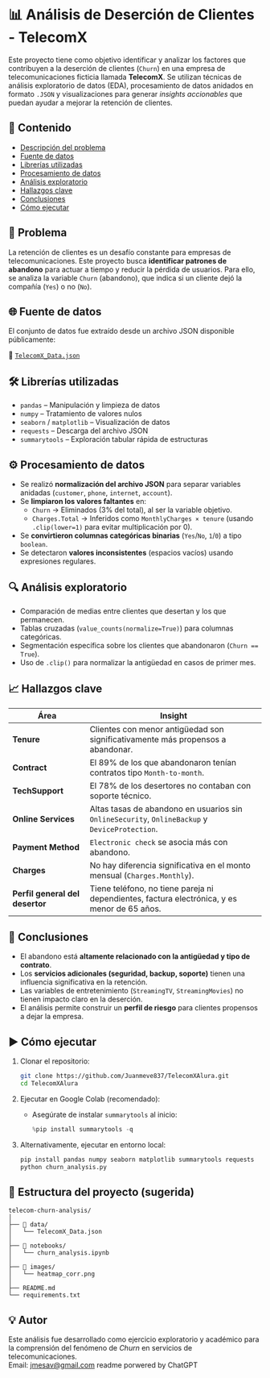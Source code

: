 
# 📊 Análisis de Deserción de Clientes - TelecomX

Este proyecto tiene como objetivo identificar y analizar los factores que contribuyen a la deserción de clientes (`Churn`) en una empresa de telecomunicaciones ficticia llamada **TelecomX**. Se utilizan técnicas de análisis exploratorio de datos (EDA), procesamiento de datos anidados en formato `.JSON` y visualizaciones para generar *insights accionables* que puedan ayudar a mejorar la retención de clientes.

## 🧾 Contenido

- [Descripción del problema](#problema)
- [Fuente de datos](#fuente-de-datos)
- [Librerías utilizadas](#librerías-utilizadas)
- [Procesamiento de datos](#procesamiento-de-datos)
- [Análisis exploratorio](#análisis-exploratorio)
- [Hallazgos clave](#hallazgos-clave)
- [Conclusiones](#conclusiones)
- [Cómo ejecutar](#cómo-ejecutar)

## 📌 Problema

La retención de clientes es un desafío constante para empresas de telecomunicaciones. Este proyecto busca **identificar patrones de abandono** para actuar a tiempo y reducir la pérdida de usuarios. Para ello, se analiza la variable `Churn` (abandono), que indica si un cliente dejó la compañía (`Yes`) o no (`No`).

## 🌐 Fuente de datos

El conjunto de datos fue extraído desde un archivo JSON disponible públicamente:

📄 [`TelecomX_Data.json`](https://raw.githubusercontent.com/alura-cursos/challenge2-data-science-LATAM/main/TelecomX_Data.json)

## 🛠️ Librerías utilizadas

- `pandas` – Manipulación y limpieza de datos
- `numpy` – Tratamiento de valores nulos
- `seaborn` / `matplotlib` – Visualización de datos
- `requests` – Descarga del archivo JSON
- `summarytools` – Exploración tabular rápida de estructuras

## ⚙️ Procesamiento de datos

- Se realizó **normalización del archivo JSON** para separar variables anidadas (`customer`, `phone`, `internet`, `account`).
- Se **limpiaron los valores faltantes** en:
  - `Churn` → Eliminados (3% del total), al ser la variable objetivo.
  - `Charges.Total` → Inferidos como `MonthlyCharges × tenure` (usando `.clip(lower=1)` para evitar multiplicación por 0).
- Se **convirtieron columnas categóricas binarias** (`Yes`/`No`, `1`/`0`) a tipo `boolean`.
- Se detectaron **valores inconsistentes** (espacios vacíos) usando expresiones regulares.

## 🔍 Análisis exploratorio

- Comparación de medias entre clientes que desertan y los que permanecen.
- Tablas cruzadas (`value_counts(normalize=True)`) para columnas categóricas.
- Segmentación específica sobre los clientes que abandonaron (`Churn == True`).
- Uso de `.clip()` para normalizar la antigüedad en casos de primer mes.

## 📈 Hallazgos clave

| Área                   | Insight |
|------------------------|---------|
| **Tenure**             | Clientes con menor antigüedad son significativamente más propensos a abandonar. |
| **Contract**           | El 89% de los que abandonaron tenían contratos tipo `Month-to-month`. |
| **TechSupport**        | El 78% de los desertores no contaban con soporte técnico. |
| **Online Services**    | Altas tasas de abandono en usuarios sin `OnlineSecurity`, `OnlineBackup` y `DeviceProtection`. |
| **Payment Method**     | `Electronic check` se asocia más con abandono. |
| **Charges**            | No hay diferencia significativa en el monto mensual (`Charges.Monthly`). |
| **Perfil general del desertor** | Tiene teléfono, no tiene pareja ni dependientes, factura electrónica, y es menor de 65 años. |

## 📌 Conclusiones

- El abandono está **altamente relacionado con la antigüedad y tipo de contrato**.
- Los **servicios adicionales (seguridad, backup, soporte)** tienen una influencia significativa en la retención.
- Las variables de entretenimiento (`StreamingTV`, `StreamingMovies`) no tienen impacto claro en la deserción.
- El análisis permite construir un **perfil de riesgo** para clientes propensos a dejar la empresa.

## ▶️ Cómo ejecutar

1. Clonar el repositorio:
   ```bash
   git clone https://github.com/Juanmeve837/TelecomXAlura.git
   cd TelecomXAlura
   ```

2. Ejecutar en Google Colab (recomendado):
   - Asegúrate de instalar `summarytools` al inicio:
     ```python
     %pip install summarytools -q
     ```

3. Alternativamente, ejecutar en entorno local:
   ```bash
   pip install pandas numpy seaborn matplotlib summarytools requests
   python churn_analysis.py
   ```

## 📂 Estructura del proyecto (sugerida)

```
telecom-churn-analysis/
│
├── 📁 data/
│   └── TelecomX_Data.json
│
├── 📁 notebooks/
│   └── churn_analysis.ipynb
│
├── 📁 images/
│   └── heatmap_corr.png
│
├── README.md
└── requirements.txt
```

## 💡 Autor

Este análisis fue desarrollado como ejercicio exploratorio y académico para la comprensión del fenómeno de *Churn* en servicios de telecomunicaciones.  
Email: jmesav@gmail.com
readme porwered by ChatGPT
